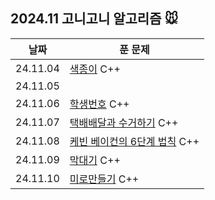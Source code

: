 ## 2024.11 고니고니 알고리즘 🐭

| 날짜     | 푼 문제                                                                                     |
| -------- | ------------------------------------------------------------------------------------------- |
| 24.11.04 | [색종이](https://www.acmicpc.net/problem/2563) C++                                          |
| 24.11.05 |                                                                                             |
| 24.11.06 | [학생번호](https://www.acmicpc.net/problem/1235) C++                                        |
| 24.11.07 | [택배배달과 수거하기](https://school.programmers.co.kr/learn/courses/30/lessons/150369) C++ |
| 24.11.08 | [케빈 베이컨의 6단계 법칙](https://www.acmicpc.net/problem/1389) C++                        |
| 24.11.09 | [막대기](https://www.acmicpc.net/problem/1094) C++                                          |
| 24.11.10 | [미로만들기](https://www.acmicpc.net/problem/2665) C++                                      |
